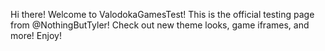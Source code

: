 Hi there! Welcome to ValodokaGamesTest! This is the official testing page from @NothingButTyler! Check out new theme looks, game iframes, and more! Enjoy!

